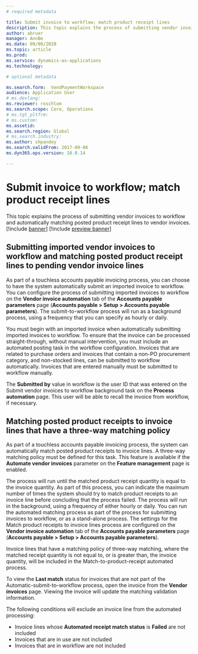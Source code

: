 ```yaml
---
# required metadata

title: Submit invoice to workflow; match product receipt lines
description: This topic explains the process of submitting vendor invoices to workflow and posted product receipt lines are matched to vendor invoices automatically.
author: abruer
manager: AnnBe
ms.date: 09/08/2020
ms.topic: article
ms.prod: 
ms.service: dynamics-ax-applications
ms.technology: 

# optional metadata

ms.search.form:  VendPaymentWorkspace
audience: Application User
# ms.devlang: 
ms.reviewer: roschlom
ms.search.scope: Core, Operations
# ms.tgt_pltfrm: 
# ms.custom: 
ms.assetid: 
ms.search.region: Global
# ms.search.industry: 
ms.author: shpandey
ms.search.validFrom: 2017-09-08
ms.dyn365.ops.version: 10.0.14

---
```


# Submit invoice to workflow; match product receipt lines
This topic explains the process of submitting vendor invoices to workflow and automatically matching posted product receipt lines to vendor invoices.  
[!include [banner](../includes/banner.md)]
[!include [preview banner](../includes/preview-banner.md)]

## Submitting imported vendor invoices to workflow and matching posted product receipt lines to pending vendor invoice lines 
As part of a touchless accounts payable invoicing process, you can choose to have the system automatically submit an imported invoice to workflow. You can configure the process of submitting imported invoices to workflow on the **Vendor invoice automation** tab of the **Accounts payable parameters** page (**Accounts payable > Setup > Accounts payable parameters**).  The submit-to-workflow process will run as a background process, using a frequency that you can specify as hourly or daily. 

You must begin with an imported invoice when automatically submitting imported invoices to workflow. To ensure that the invoice can be processed straight-through, without manual intervention, you must include an automated posting task in the workflow configuration. Invoices that are related to purchase orders and invoices that contain a non-PO procurement category, and non-stocked lines, can be submitted to workflow automatically. Invoices that are entered manually must be submitted to workflow manually.

The **Submitted by** value in workflow is the user ID that was entered on the Submit vendor invoices to workflow background task on the **Process automation** page. This user will be able to recall the invoice from workflow, if necessary.

## Matching posted product receipts to invoice lines that have a three-way matching policy
As part of a touchless accounts payable invoicing process, the system can automatically match posted product receipts to invoice lines. A three-way matching policy must be defined for this task. This feature is available if the **Automate vendor invoices** parameter on the **Feature management** page is enabled. 

The process will run until the matched product receipt quantity is equal to the invoice quantity. As part of this process, you can indicate the maximum number of times the system should try to match product receipts to an invoice line before concluding that the process failed. The process will run in the background, using a frequency of either hourly or daily. You can run the automated matching process as part of the process for submitting invoices to workflow, or as a stand-alone process. The settings for the Match product receipts to invoice lines process are configured on the **Vendor invoice automation** tab of the **Accounts payable parameters** page (**Accounts payable > Setup > Accounts payable parameters**).

Invoice lines that have a matching policy of three-way matching, where the matched receipt quantity is not equal to, or is greater than, the invoice quantity, will be included in the Match-to-product-receipt automated process. 

To view the **Last match** status for invoices that are not part of the Automatic-submit-to-workflow process, open the invoice from the **Vendor invoices** page. Viewing the invoice will update the matching validation information.

The following conditions will exclude an invoice line from the automated processing:

- Invoice lines whose **Automated receipt match status** is **Failed** are not included 
- Invoices that are in use are not included 
- Invoices that are in workflow are not included
